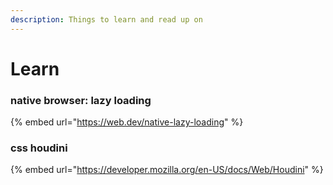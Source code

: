 ```yaml
---
description: Things to learn and read up on
---
```


# Learn

### native browser: lazy loading

{% embed url="https://web.dev/native-lazy-loading" %}



### css houdini

{% embed url="https://developer.mozilla.org/en-US/docs/Web/Houdini" %}







